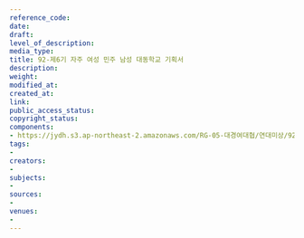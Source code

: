 ```yaml
---
reference_code: 
date: 
draft: 
level_of_description: 
media_type: 
title: 92-제6기 자주 여성 민주 남성 대동학교 기획서
description: 
weight: 
modified_at: 
created_at: 
link: 
public_access_status: 
copyright_status: 
components:
- https://jydh.s3.ap-northeast-2.amazonaws.com/RG-05-대경여대협/연대미상/92-제6기+자주+여성+민주+남성+대동학교+기획서.pdf
tags:
- 
creators:
- 
subjects:
- 
sources:
- 
venues:
- 
---
```

